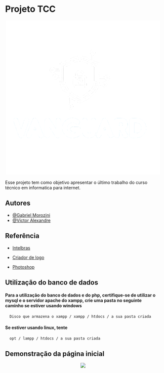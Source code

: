 # Projeto TCC
<p align="center">
 <img src="src/imagem/logos/VanguardLogo-Escuro.png">
</p>

Esse projeto tem como objetivo apresentar o último trabalho do curso técnico em informatica para internet.
## Autores

- [@Gabriel Morozini](https://www.github.com/G3programmer)
- [@Victor Alexandre](https://www.github.com/victoralexand)


## Referência

 - [Intelbras](https://https://www.intelbras.com/pt-br/)

 - [Criador de logo](https://www.tailorbrands.com/pt-br/logo-maker)
 
 - [Photoshop](https://www.photopea.com/)
## Utilização do banco de dados

#### Para a utilização do banco de dados e do php, certifique-se de utilizar o mysql e o servidor apache do xampp, crie uma pasta no seguinte caminho se estiver usando windows

```http
  Disco que armazena o xampp / xampp / htdocs / a sua pasta criada
```

#### Se estiver usando linux, tente
```http
  opt / lampp / htdocs / a sua pasta criada
```


## Demonstração da página inicial
<p align="center">
<img src="ExemplartccFeitocomoClipchamp1-ezgif.com-video-to-gif-converter.gif">
</p>

